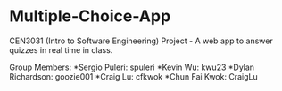 # Multiple-Choice-App
CEN3031 (Intro to Software Engineering) Project - A web app to answer quizzes in real time in class.

Group Members:
*Sergio Puleri: spuleri
*Kevin Wu: kwu23
*Dylan Richardson: goozie001
*Craig Lu: cfkwok
*Chun Fai Kwok: CraigLu
